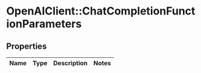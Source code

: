 # OpenAIClient::ChatCompletionFunctionParameters

## Properties
Name | Type | Description | Notes
------------ | ------------- | ------------- | -------------

